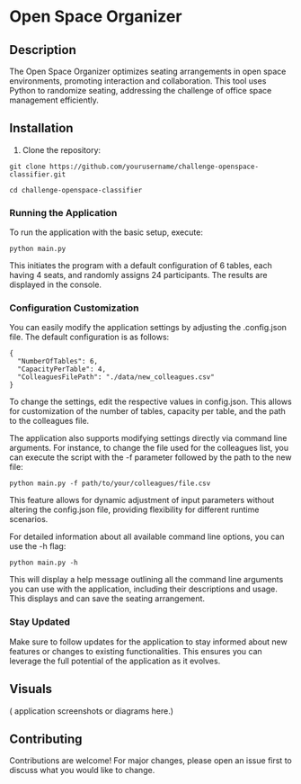 # Open Space Organizer

## Description

The Open Space Organizer optimizes seating arrangements in open space environments, promoting interaction and collaboration. This tool uses Python to randomize seating, addressing the challenge of office space management efficiently.

## Installation

1. Clone the repository:

```shell
git clone https://github.com/yourusername/challenge-openspace-classifier.git 

cd challenge-openspace-classifier
```


### Running the Application

To run the application with the basic setup, execute:

```
python main.py
```

This initiates the program with a default configuration of 6 tables, each having 4 seats, and randomly assigns 24 participants. The results are displayed in the console.


### Configuration Customization
You can easily modify the application settings by adjusting the .config.json file. The default configuration is as follows:


```
{
  "NumberOfTables": 6,
  "CapacityPerTable": 4,
  "ColleaguesFilePath": "./data/new_colleagues.csv"
}

```
To change the settings, edit the respective values in config.json. This allows for customization of the number of tables, capacity per table, and the path to the colleagues file.

The application also supports modifying settings directly via command line arguments. For instance, to change the file used for the colleagues list, you can execute the script with the -f parameter followed by the path to the new file:

```
python main.py -f path/to/your/colleagues/file.csv
```

This feature allows for dynamic adjustment of input parameters without altering the config.json file, providing flexibility for different runtime scenarios.

For detailed information about all available command line options, you can use the -h flag:

```
python main.py -h
```
This will display a help message outlining all the command line arguments you can use with the application, including their descriptions and usage.
This displays and can save the seating arrangement.

### Stay Updated
Make sure to follow updates for the application to stay informed about new features or changes to existing functionalities. This ensures you can leverage the full potential of the application as it evolves.
## Visuals

( application screenshots or diagrams here.)

## Contributing

Contributions are welcome! For major changes, please open an issue first to discuss what you would like to change.
